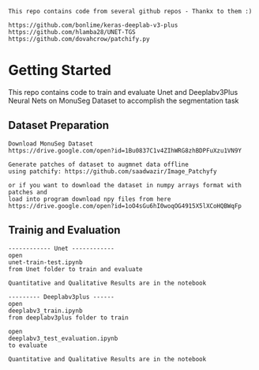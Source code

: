 ```
This repo contains code from several github repos - Thankx to them :)

https://github.com/bonlime/keras-deeplab-v3-plus
https://github.com/hlamba28/UNET-TGS
https://github.com/dovahcrow/patchify.py
```

# Getting Started

This repo contains code to train and evaluate Unet and Deeplabv3Plus Neural Nets on MonuSeg Dataset to accomplish the segmentation task

## Dataset Preparation
```
Download MonuSeg Dataset
https://drive.google.com/open?id=1Bu0837C1v4ZIhWRG8zhBDPFuXzu1VN9Y

Generate patches of dataset to augmnet data offline
using patchify: https://github.com/saadwazir/Image_Patchyfy

or if you want to download the dataset in numpy arrays format with patches and 
load into program download npy files from here
https://drive.google.com/open?id=1oO4sGu6hI0woqOG4915X5lXCoHQBWqFp

```

## Trainig and Evaluation

```
------------ Unet ------------
open
unet-train-test.ipynb
from Unet folder to train and evaluate

Quantitative and Qualitative Results are in the notebook
```

```
--------- Deeplabv3plus ------
open
deeplabv3_train.ipynb
from deeplabv3plus folder to train

open
deeplabv3_test_evaluation.ipynb
to evaluate

Quantitative and Qualitative Results are in the notebook
```
